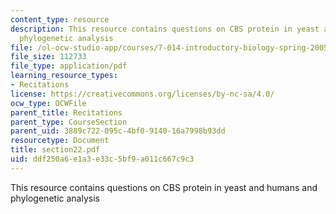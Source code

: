 ```yaml
---
content_type: resource
description: This resource contains questions on CBS protein in yeast and humans and
  phylogenetic analysis
file: /ol-ocw-studio-app/courses/7-014-introductory-biology-spring-2005/ddf250a6e1a3e33c5bf9a011c667c9c3_section22.pdf
file_size: 112733
file_type: application/pdf
learning_resource_types:
- Recitations
license: https://creativecommons.org/licenses/by-nc-sa/4.0/
ocw_type: OCWFile
parent_title: Recitations
parent_type: CourseSection
parent_uid: 3889c722-095c-4bf0-9140-16a7998b93dd
resourcetype: Document
title: section22.pdf
uid: ddf250a6-e1a3-e33c-5bf9-a011c667c9c3
---
```

This resource contains questions on CBS protein in yeast and humans and phylogenetic analysis